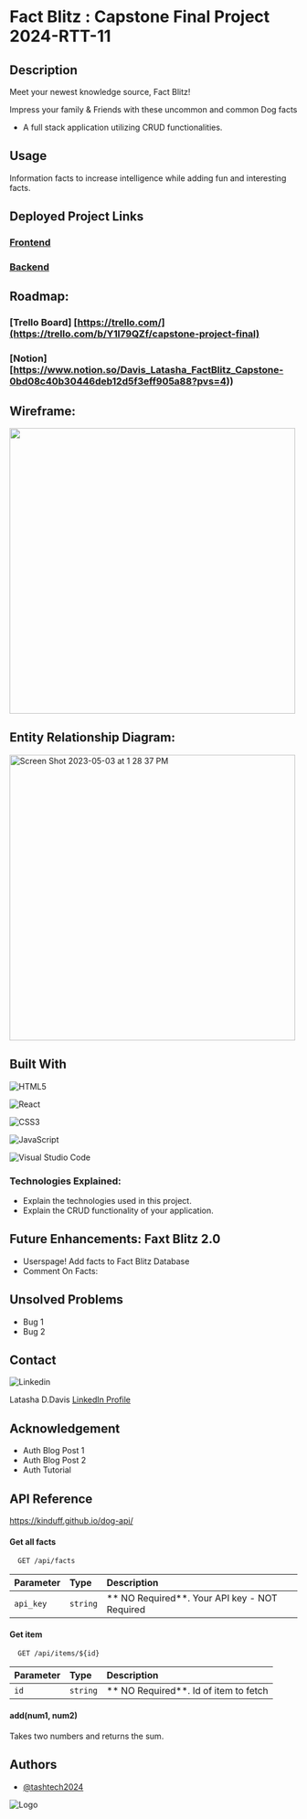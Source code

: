 # Fact Blitz : Capstone Final Project 2024-RTT-11

## Description
Meet your newest knowledge source, Fact Blitz!

Impress your family & Friends with these uncommon and common Dog facts

* A full stack application utilizing CRUD functionalities. 

## Usage
Information facts to increase intelligence while adding fun and interesting facts.

## Deployed Project Links
### [Frontend](https://frontend.com/)

### [Backend](https://backend.com/)

## Roadmap:
### [Trello Board] [https://trello.com/](https://trello.com/b/Y1I79QZf/capstone-project-final)
### [Notion] [https://www.notion.so/Davis_Latasha_FactBlitz_Capstone-0bd08c40b30446deb12d5f3eff905a88?pvs=4))

## Wireframe:
<img width="500" alt="" src="">

## Entity Relationship Diagram:
<img width="500" alt="Screen Shot 2023-05-03 at 1 28 37 PM" src="">


## Built With

![HTML5](https://img.shields.io/badge/html5-%23E34F26.svg?style=for-the-badge&logo=html5&logoColor=white)

![React](https://img.shields.io/badge/React-20232A?style=for-the-badge&logo=react&logoColor=61DAFB)

![CSS3](https://img.shields.io/badge/css3-%231572B6.svg?style=for-the-badge&logo=css3&logoColor=white)

![JavaScript](https://img.shields.io/badge/javascript-%23323330.svg?style=for-the-badge&logo=javascript&logoColor=%23F7DF1E)

![Visual Studio Code](https://img.shields.io/badge/Visual%20Studio%20Code-0078d7.svg?style=for-the-badge&logo=visual-studio-code&logoColor=white)

### Technologies Explained:
* Explain the technologies used in this project. 
* Explain the CRUD functionality of your application.


## Future Enhancements: Faxt Blitz 2.0
* Userspage! Add facts to Fact Blitz Database
* Comment On Facts: 


## Unsolved Problems
* Bug 1
* Bug 2 

## Contact
![Linkedin](https://img.shields.io/badge/LinkedIn-0077B5?style=for-the-badge&logo=linkedin&logoColor=white)    

Latasha D.Davis
[LinkedIn Profile](https://www.linkedin.com/in/latashaddavis/)

## Acknowledgement
* Auth Blog Post 1
* Auth Blog Post 2
* Auth Tutorial

## API Reference

https://kinduff.github.io/dog-api/

#### Get all facts

```http
  GET /api/facts
```

| Parameter | Type     | Description                |
| :-------- | :------- | :------------------------- |
| `api_key` | `string` | ** NO Required**. Your API key - NOT Required |

#### Get item

```http
  GET /api/items/${id}
```

| Parameter | Type     | Description                       |
| :-------- | :------- | :-------------------------------- |
| `id`      | `string` | ** NO Required**. Id of item to fetch |

#### add(num1, num2)

Takes two numbers and returns the sum.


## Authors

- [@tashtech2024](vhttps://github.com/tashtech2024)

![Logo](https://lh3.googleusercontent.com/pw/AP1GczMh5-f_acNzilwkhXDEHpVkA7E-SFCqglmLqOJXUmByoCptCvgkFKKjnt8WajwReZ-01SgxYktTEIECxZatBRiGRZc5ERzE7JjDQxHAF3Gh944Jz-ySPpnhvkhgvfv9W2qIG8WbUyywGYUWwbCg8O3qE36VmDLp3LskwemgLNwLkgCKjAyzINoST5kgwdFUvJRSnZqOdch8tjpWDy0JzQ3XhrBW9mCV75KdfkrMVIqahhvht2QeJoRNlWmE6cuksd1NLwLy-9l-fp7vSPYbqtk24VhrKJojdYjOed_EAyS3yq4aHSAVC_37drPFwKCW4cMBb5guVUsREOAo7c8Rx-ZHqk5jVDP1-XlJi-gHCWphjxyR5HM6Y3hSvmj3cLp7J7G_ygoyjPxX0wIWCC2cxr-Y1W5wh0hyRjz3dXgT-vfT0F77i9YoMTet2iiFMl3hcUPlk0PdutpCYb9kSVhvPmJ7z-FayeavTVQChZW3bbIMUpDbbjtraCfpvKcYXbsHbKyr5zi_7yRmGCSYbZRmm7fSQEpUK6kOGTBRiXJKenleR7G83cWQsMEX1uXWeyT2AX_z_f6GTm4a7wfviJH2faZV3zcSbng4vfYnT7na3F_1lbzgTXbInEKjoW6faQX8-3pjStmDNmz551enWLcx1KcEgk5Iigx-yUAPrERy2dWMso3ps8EGgEBq-FbMblmKdMUGyKT3kWLb8K8AVb2aR7-Asm9pY10d6QQZfzpXfuDi1hQpqlC7touK2p7DY9eM2wWq3gbxfSuVzOyLdS-pDaJom-sdKtjRvNh65wfSn5MN0FaM3LaceLG8SYyzXfUZHfy9O4lOn6XIwEURovjKU-Km7madh20HU2534uLB9Y_tYMCg9cS7ulKsseozC6sABGwJPVFWkWIxfnk-Bdog5qtyB_R3qcEhtGwvm0vTUEU_QOliSuWdFQvIA6jdwG7EK94CyJ4IA4iukPcApg0aICE885U7QwGV=w789-h393-s-no-gm?authuser=0)


